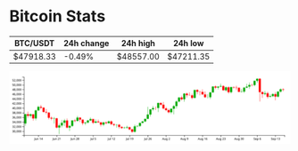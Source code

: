 # Bitcoin Stats

BTC/USDT|24h change|24h high|24h low|
|---|---|---|---|
|$47918.33|-0.49%|$48557.00|$47211.35|

<img src="./chart.svg">
